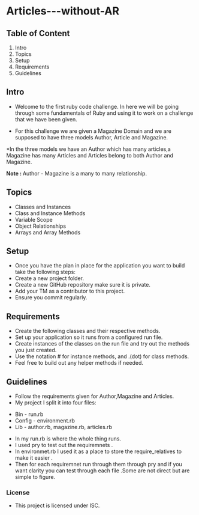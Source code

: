 #  Articles---without-AR

## Table of Content
<ol>
<li>Intro</li>
<li>Topics</li>
<li>Setup</li>
<li>Requirements</li>
<li>Guidelines</li>
</ol>

## Intro 
* Welcome to the first ruby code challenge. In here we will be going through some fundamentals of Ruby and using it to work on a challenge that we have been given.

* For this challenge we are given a Magazine Domain and we are supposed 
  to have three models Author, Article and Magazine.

*In the three models we have an Author which has many articles,a Magazine
has many Articles and Articles belong to both Author and Magazine.

<strong> Note : </strong>
 Author - Magazine is a many to many relationship.

## Topics

<ul>
    <li>Classes and Instances</li>
    <li>Class and Instance Methods</li>
    <li>Variable Scope</li>
    <li>Object Relationships</li>
    <li>Arrays and Array Methods</li>

</ul>

## Setup
* Once you have the plan in place for the application you want to build take the following steps:
 * Create a new project folder.
 * Create a new GitHub repository make sure it is private.
 * Add your TM as a contributor to this project.
 * Ensure you commit regularly.

## Requirements
* Create the following classes and their respective methods.
* Set up your application so it runs from a configured run file.
* Create instances of the classes on the run file and try out the    methods you just created.
* Use the notation # for instance methods, and .(dot) for class methods.
* Feel free to build out any helper methods if needed.

## Guidelines
* Follow the requirements given for Author,Magazine and Articles.
* My project I split it into four files:
 
 <ul>
    <li>Bin - run.rb</li>
    <li>Config - environment.rb</li>
    <li>Lib - author.rb, magazine.rb, articles.rb</li>
</ul>
   
   * In my run.rb is where the whole thing runs.
   * I used pry to test out the requiremnets .
   * In environmet.rb I used it as a place to store the              require_relatives to make it easier .
   * Then for each requiremnet run through them through pry and if you want clarity you can test through each file .Some are not direct but are simple to figure.

   ### License
   * This project is licensed under ISC.
